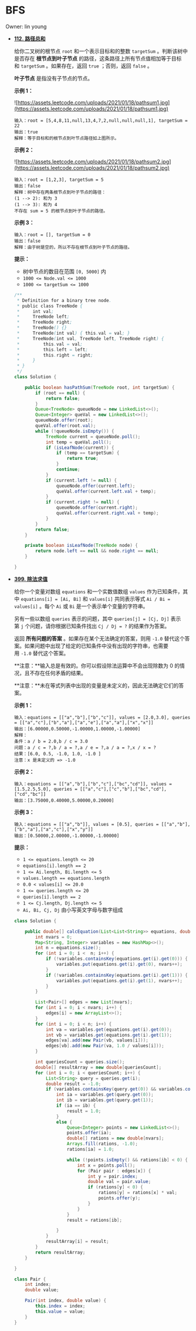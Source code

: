 # BFS

Owner: lin young

- **[112. 路径总和](https://leetcode.cn/problems/path-sum/)**
    
    给你二叉树的根节点 `root` 和一个表示目标和的整数 `targetSum` 。判断该树中是否存在 **根节点到叶子节点** 的路径，这条路径上所有节点值相加等于目标和 `targetSum` 。如果存在，返回 `true` ；否则，返回 `false` 。
    
    **叶子节点** 是指没有子节点的节点。
    
    **示例 1：**
    
    ![https://assets.leetcode.com/uploads/2021/01/18/pathsum1.jpg](https://assets.leetcode.com/uploads/2021/01/18/pathsum1.jpg)
    
    ```
    输入：root = [5,4,8,11,null,13,4,7,2,null,null,null,1], targetSum = 22
    输出：true
    解释：等于目标和的根节点到叶节点路径如上图所示。
    
    ```
    
    **示例 2：**
    
    ![https://assets.leetcode.com/uploads/2021/01/18/pathsum2.jpg](https://assets.leetcode.com/uploads/2021/01/18/pathsum2.jpg)
    
    ```
    输入：root = [1,2,3], targetSum = 5
    输出：false
    解释：树中存在两条根节点到叶子节点的路径：
    (1 --> 2): 和为 3
    (1 --> 3): 和为 4
    不存在 sum = 5 的根节点到叶子节点的路径。
    ```
    
    **示例 3：**
    
    ```
    输入：root = [], targetSum = 0
    输出：false
    解释：由于树是空的，所以不存在根节点到叶子节点的路径。
    
    ```
    
    **提示：**
    
    - 树中节点的数目在范围 `[0, 5000]` 内
    - `1000 <= Node.val <= 1000`
    - `1000 <= targetSum <= 1000`
    
    ```java
    /**
     * Definition for a binary tree node.
     * public class TreeNode {
     *     int val;
     *     TreeNode left;
     *     TreeNode right;
     *     TreeNode() {}
     *     TreeNode(int val) { this.val = val; }
     *     TreeNode(int val, TreeNode left, TreeNode right) {
     *         this.val = val;
     *         this.left = left;
     *         this.right = right;
     *     }
     * }
     */
    class Solution {
    
        public boolean hasPathSum(TreeNode root, int targetSum) {
            if (root == null) {
                return false;
            }
            Queue<TreeNode> queueNode = new LinkedList<>();
            Queue<Integer> queVal = new LinkedList<>();
            queueNode.offer(root);
            queVal.offer(root.val);
            while (!queueNode.isEmpty()) {
                TreeNode current = queueNode.poll();
                int temp = queVal.poll();
                if (isLeafNode(current)) {
                    if (temp == targetSum) {
                        return true;
                    }
                    continue;
                }
                if (current.left != null) {
                    queueNode.offer(current.left);
                    queVal.offer(current.left.val + temp);
                }
                if (current.right != null) {
                    queueNode.offer(current.right);
                    queVal.offer(current.right.val + temp);
                }
            }
            return false;
        }
    
        private boolean isLeafNode(TreeNode node) {
            return node.left == null && node.right == null;
        }
    
    }
    ```
    
- **[399. 除法求值](https://leetcode.cn/problems/evaluate-division/)**
    
    给你一个变量对数组 `equations` 和一个实数值数组 `values` 作为已知条件，其中 `equations[i] = [Ai, Bi]` 和 `values[i]` 共同表示等式 `Ai / Bi = values[i]` 。每个 `Ai` 或 `Bi` 是一个表示单个变量的字符串。
    
    另有一些以数组 `queries` 表示的问题，其中 `queries[j] = [Cj, Dj]` 表示第 `j` 个问题，请你根据已知条件找出 `Cj / Dj = ?` 的结果作为答案。
    
    返回 **所有问题的答案** 。如果存在某个无法确定的答案，则用 `-1.0` 替代这个答案。如果问题中出现了给定的已知条件中没有出现的字符串，也需要用 `-1.0` 替代这个答案。
    
    **注意：**输入总是有效的。你可以假设除法运算中不会出现除数为 0 的情况，且不存在任何矛盾的结果。
    
    **注意：**未在等式列表中出现的变量是未定义的，因此无法确定它们的答案。
    
    **示例 1：**
    
    ```
    输入：equations = [["a","b"],["b","c"]], values = [2.0,3.0], queries = [["a","c"],["b","a"],["a","e"],["a","a"],["x","x"]]
    输出：[6.00000,0.50000,-1.00000,1.00000,-1.00000]
    解释：
    条件：a / b = 2.0,b / c = 3.0
    问题：a / c = ?,b / a = ?,a / e = ?,a / a = ?,x / x = ?
    结果：[6.0, 0.5, -1.0, 1.0, -1.0 ]
    注意：x 是未定义的 => -1.0
    ```
    
    **示例 2：**
    
    ```
    输入：equations = [["a","b"],["b","c"],["bc","cd"]], values = [1.5,2.5,5.0], queries = [["a","c"],["c","b"],["bc","cd"],["cd","bc"]]
    输出：[3.75000,0.40000,5.00000,0.20000]
    
    ```
    
    **示例 3：**
    
    ```
    输入：equations = [["a","b"]], values = [0.5], queries = [["a","b"],["b","a"],["a","c"],["x","y"]]
    输出：[0.50000,2.00000,-1.00000,-1.00000]
    
    ```
    
    **提示：**
    
    - `1 <= equations.length <= 20`
    - `equations[i].length == 2`
    - `1 <= Ai.length, Bi.length <= 5`
    - `values.length == equations.length`
    - `0.0 < values[i] <= 20.0`
    - `1 <= queries.length <= 20`
    - `queries[i].length == 2`
    - `1 <= Cj.length, Dj.length <= 5`
    - `Ai, Bi, Cj, Dj` 由小写英文字母与数字组成
    
    ```java
    class Solution {
    
        public double[] calcEquation(List<List<String>> equations, double[] values, List<List<String>> queries) {
            int nvars = 0;
            Map<String, Integer> variables = new HashMap<>();
            int n = equations.size();
            for (int i = 0; i <  n; i++) {
                if (!variables.containsKey(equations.get(i).get(0))) {
                    variables.put(equations.get(i).get(0), nvars++);
                }
                if (!variables.containsKey(equations.get(i).get(1))) {
                    variables.put(equations.get(i).get(1), nvars++);
                }
            }
    
            List<Pair>[] edges = new List[nvars];
            for (int i = 0; i < nvars; i++) {
                edges[i] = new ArrayList<>();
            }
            for (int i = 0; i < n; i++) {
                int va = variables.get(equations.get(i).get(0));
                int vb = variables.get(equations.get(i).get(1));
                edges[va].add(new Pair(vb, values[i]));
                edges[vb].add(new Pair(va, 1.0 / values[i]));
            }
    
            int queriesCount = queries.size();
            double[] resultArray = new double[queriesCount];
            for (int i = 0; i < queriesCount; i++) {
                List<String> query = queries.get(i);
                double result = -1.0;
                if (variables.containsKey(query.get(0)) && variables.containsKey(query.get(1))) {
                    int ia = variables.get(query.get(0));
                    int ib = variables.get(query.get(1));
                    if (ia == ib) {
                        result = 1.0;
                    }
                    else {
                        Queue<Integer> points = new LinkedList<>();
                        points.offer(ia);
                        double[] rations = new double[nvars];
                        Arrays.fill(rations, -1.0);
                        rations[ia] = 1.0;
    
                        while (!points.isEmpty() && rations[ib] < 0) {
                            int x = points.poll();
                            for (Pair pair : edges[x]) {
                                int y = pair.index;
                                double val = pair.value;
                                if (rations[y] < 0) {
                                    rations[y] = rations[x] * val;
                                    points.offer(y);
                                }
                            }
                        }
                        result = rations[ib];
    
                    }
                }
                resultArray[i] = result;
            }
            return resultArray;
        }
    
    }
    
    class Pair {
        int index;
        double value;
    
        Pair(int index, double value) {
            this.index = index;
            this.value = value;
        }
    }
    ```
